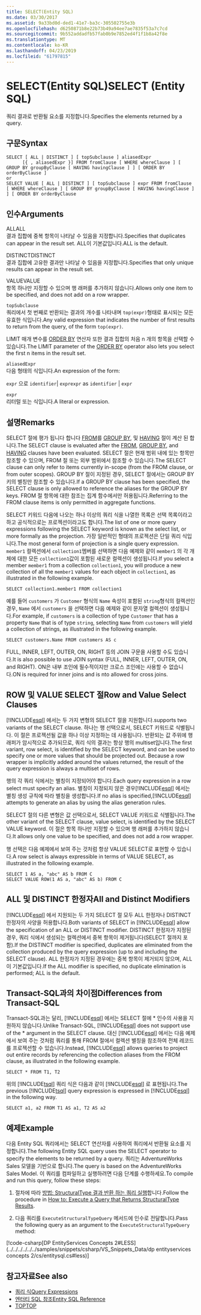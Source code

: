 ```yaml
---
title: SELECT(Entity SQL)
ms.date: 03/30/2017
ms.assetid: 9a33bd0d-ded1-41e7-ba3c-305502755e3b
ms.openlocfilehash: d6250871b8e22b73b49a94ee7ae7835f53a7c7cd
ms.sourcegitcommit: 9b552addadfb57fab0b9e7852ed4f1f1b8a42f8e
ms.translationtype: MT
ms.contentlocale: ko-KR
ms.lasthandoff: 04/23/2019
ms.locfileid: "61797815"
---
```

# <a name="select-entity-sql"></a><span data-ttu-id="b3542-102">SELECT(Entity SQL)</span><span class="sxs-lookup"><span data-stu-id="b3542-102">SELECT (Entity SQL)</span></span>
<span data-ttu-id="b3542-103">쿼리 결과로 반환될 요소를 지정합니다.</span><span class="sxs-lookup"><span data-stu-id="b3542-103">Specifies the elements returned by a query.</span></span>  
  
## <a name="syntax"></a><span data-ttu-id="b3542-104">구문</span><span class="sxs-lookup"><span data-stu-id="b3542-104">Syntax</span></span>  
  
```  
SELECT [ ALL | DISTINCT ] [ topSubclause ] aliasedExpr   
      [{ , aliasedExpr }] FROM fromClause [ WHERE whereClause ] [ GROUP BY groupByClause [ HAVING havingClause ] ] [ ORDER BY orderByClause ]  
or  
SELECT VALUE [ ALL | DISTINCT ] [ topSubclause ] expr FROM fromClause [ WHERE whereClause ] [ GROUP BY groupByClause [ HAVING havingClause ] ] [ ORDER BY orderByClause  
```  
  
## <a name="arguments"></a><span data-ttu-id="b3542-105">인수</span><span class="sxs-lookup"><span data-stu-id="b3542-105">Arguments</span></span>  
 <span data-ttu-id="b3542-106">ALL</span><span class="sxs-lookup"><span data-stu-id="b3542-106">ALL</span></span>  
 <span data-ttu-id="b3542-107">결과 집합에 중복 항목이 나타날 수 있음을 지정합니다.</span><span class="sxs-lookup"><span data-stu-id="b3542-107">Specifies that duplicates can appear in the result set.</span></span> <span data-ttu-id="b3542-108">ALL이 기본값입니다.</span><span class="sxs-lookup"><span data-stu-id="b3542-108">ALL is the default.</span></span>  
  
 <span data-ttu-id="b3542-109">DISTINCT</span><span class="sxs-lookup"><span data-stu-id="b3542-109">DISTINCT</span></span>  
 <span data-ttu-id="b3542-110">결과 집합에 고유한 결과만 나타날 수 있음을 지정합니다.</span><span class="sxs-lookup"><span data-stu-id="b3542-110">Specifies that only unique results can appear in the result set.</span></span>  
  
 <span data-ttu-id="b3542-111">VALUE</span><span class="sxs-lookup"><span data-stu-id="b3542-111">VALUE</span></span>  
 <span data-ttu-id="b3542-112">항목 하나만 지정할 수 있으며 행 래퍼를 추가하지 않습니다.</span><span class="sxs-lookup"><span data-stu-id="b3542-112">Allows only one item to be specified, and does not add on a row wrapper.</span></span>  
  
 `topSubclause`  
 <span data-ttu-id="b3542-113">쿼리에서 첫 번째로 반환되는 결과의 개수를 나타내며 `top(expr)`형태로 표시되는 모든 유효한 식입니다.</span><span class="sxs-lookup"><span data-stu-id="b3542-113">Any valid expression that indicates the number of first results to return from the query, of the form `top(expr)`.</span></span>  
  
 <span data-ttu-id="b3542-114">LIMIT 매개 변수를 [ORDER BY](../../../../../../docs/framework/data/adonet/ef/language-reference/order-by-entity-sql.md) 연산자 또한 결과 집합의 처음 n 개의 항목을 선택할 수 있습니다.</span><span class="sxs-lookup"><span data-stu-id="b3542-114">The LIMIT parameter of the [ORDER BY](../../../../../../docs/framework/data/adonet/ef/language-reference/order-by-entity-sql.md) operator also lets you select the first n items in the result set.</span></span>  
  
 `aliasedExpr`  
 <span data-ttu-id="b3542-115">다음 형태의 식입니다.</span><span class="sxs-lookup"><span data-stu-id="b3542-115">An expression of the form:</span></span>  
  
 <span data-ttu-id="b3542-116">`expr` 으로 `identifier`&#124; `expr`</span><span class="sxs-lookup"><span data-stu-id="b3542-116">`expr` as `identifier` &#124; `expr`</span></span>  
  
 `expr`  
 <span data-ttu-id="b3542-117">리터럴 또는 식입니다.</span><span class="sxs-lookup"><span data-stu-id="b3542-117">A literal or expression.</span></span>  
  
## <a name="remarks"></a><span data-ttu-id="b3542-118">설명</span><span class="sxs-lookup"><span data-stu-id="b3542-118">Remarks</span></span>  
 <span data-ttu-id="b3542-119">SELECT 절에 평가 됩니다 합니다 [FROM](../../../../../../docs/framework/data/adonet/ef/language-reference/from-entity-sql.md)를 [GROUP BY](../../../../../../docs/framework/data/adonet/ef/language-reference/group-by-entity-sql.md), 및 [HAVING](../../../../../../docs/framework/data/adonet/ef/language-reference/having-entity-sql.md) 절이 계산 된 합니다.</span><span class="sxs-lookup"><span data-stu-id="b3542-119">The SELECT clause is evaluated after the [FROM](../../../../../../docs/framework/data/adonet/ef/language-reference/from-entity-sql.md), [GROUP BY](../../../../../../docs/framework/data/adonet/ef/language-reference/group-by-entity-sql.md), and [HAVING](../../../../../../docs/framework/data/adonet/ef/language-reference/having-entity-sql.md) clauses have been evaluated.</span></span> <span data-ttu-id="b3542-120">SELECT 절은 현재 범위 내에 있는 항목만 참조할 수 있으며, FROM 절 또는 외부 범위에서 참조할 수 있습니다.</span><span class="sxs-lookup"><span data-stu-id="b3542-120">The SELECT clause can only refer to items currently in-scope (from the FROM clause, or from outer scopes).</span></span> <span data-ttu-id="b3542-121">GROUP BY 절이 지정된 경우, SELECT 절에서는 GROUP BY 키의 별칭만 참조할 수 있습니다.</span><span class="sxs-lookup"><span data-stu-id="b3542-121">If a GROUP BY clause has been specified, the SELECT clause is only allowed to reference the aliases for the GROUP BY keys.</span></span> <span data-ttu-id="b3542-122">FROM 절 항목에 대한 참조는 집계 함수에서만 허용됩니다.</span><span class="sxs-lookup"><span data-stu-id="b3542-122">Referring to the FROM clause items is only permitted in aggregate functions.</span></span>  
  
 <span data-ttu-id="b3542-123">SELECT 키워드 다음에 나오는 하나 이상의 쿼리 식을 나열한 목록은 선택 목록이라고 하고 공식적으로는 프로젝션이라고도 합니다.</span><span class="sxs-lookup"><span data-stu-id="b3542-123">The list of one or more query expressions following the SELECT keyword is known as the select list, or more formally as the projection.</span></span> <span data-ttu-id="b3542-124">가장 일반적인 형태의 프로젝션은 단일 쿼리 식입니다.</span><span class="sxs-lookup"><span data-stu-id="b3542-124">The most general form of projection is a single query expression.</span></span> <span data-ttu-id="b3542-125">`member1` 컬렉션에서 `collection1`멤버를 선택하면 다음 예제와 같이 `member1` 의 각 개체에 대한 모든 `collection1`값이 포함된 새로운 컬렉션이 생성됩니다.</span><span class="sxs-lookup"><span data-stu-id="b3542-125">If you select a member `member1` from a collection `collection1`, you will produce a new collection of all the `member1` values for each object in `collection1`, as illustrated in the following example.</span></span>  
  
```  
SELECT collection1.member1 FROM collection1  
```  
  
 <span data-ttu-id="b3542-126">예를 들어 `customers` 가 `Customer` 형식의 `Name` 속성이 포함된 `string`형식의 컬렉션인 경우, `Name` 에서 `customers` 을 선택하면 다음 예제와 같이 문자열 컬렉션이 생성됩니다.</span><span class="sxs-lookup"><span data-stu-id="b3542-126">For example, if `customers` is a collection of type `Customer` that has a property `Name` that is of type `string`, selecting `Name` from `customers` will yield a collection of strings, as illustrated in the following example.</span></span>  
  
```  
SELECT customers.Name FROM customers AS c  
```  
  
 <span data-ttu-id="b3542-127">FULL, INNER, LEFT, OUTER, ON, RIGHT 등의 JOIN 구문을 사용할 수도 있습니다.</span><span class="sxs-lookup"><span data-stu-id="b3542-127">It is also possible to use JOIN syntax (FULL, INNER, LEFT, OUTER, ON, and RIGHT).</span></span> <span data-ttu-id="b3542-128">ON은 내부 조인에 필수적이지만 크로스 조인에는 사용할 수 없습니다.</span><span class="sxs-lookup"><span data-stu-id="b3542-128">ON is required for inner joins and is nto allowed for cross joins.</span></span>  
  
## <a name="row-and-value-select-clauses"></a><span data-ttu-id="b3542-129">ROW 및 VALUE SELECT 절</span><span class="sxs-lookup"><span data-stu-id="b3542-129">Row and Value Select Clauses</span></span>  
 [!INCLUDE[esql](../../../../../../includes/esql-md.md)] <span data-ttu-id="b3542-130">에서는 두 가지 변형의 SELECT 절을 지원합니다.</span><span class="sxs-lookup"><span data-stu-id="b3542-130">supports two variants of the SELECT clause.</span></span> <span data-ttu-id="b3542-131">하나는 행 선택으로서, SELECT 키워드로 식별됩니다. 이 절은 프로젝션될 값을 하나 이상 지정하는 데 사용됩니다. 반환되는 값 주위에 행 래퍼가 암시적으로 추가되므로, 쿼리 식의 결과는 항상 행의 multiset입니다.</span><span class="sxs-lookup"><span data-stu-id="b3542-131">The first variant, row select, is identified by the SELECT keyword, and can be used to specify one or more values that should be projected out. Because a row wrapper is implicitly added around the values returned, the result of the query expression is always a multiset of rows.</span></span>  
  
 <span data-ttu-id="b3542-132">행의 각 쿼리 식에서는 별칭이 지정되어야 합니다.</span><span class="sxs-lookup"><span data-stu-id="b3542-132">Each query expression in a row select must specify an alias.</span></span> <span data-ttu-id="b3542-133">별칭이 지정되지 않은 경우[!INCLUDE[esql](../../../../../../includes/esql-md.md)] 에서는 별칭 생성 규칙에 따라 별칭을 생성합니다.</span><span class="sxs-lookup"><span data-stu-id="b3542-133">If no alias is specified,[!INCLUDE[esql](../../../../../../includes/esql-md.md)] attempts to generate an alias by using the alias generation rules.</span></span>  
  
 <span data-ttu-id="b3542-134">SELECT 절의 다른 변형은 값 선택으로서, SELECT VALUE 키워드로 식별됩니다.</span><span class="sxs-lookup"><span data-stu-id="b3542-134">The other variant of the SELECT clause, value select, is identified by the SELECT VALUE keyword.</span></span> <span data-ttu-id="b3542-135">이 절은 항목 하나만 지정할 수 있으며 행 래퍼를 추가하지 않습니다.</span><span class="sxs-lookup"><span data-stu-id="b3542-135">It allows only one value to be specified, and does not add a row wrapper.</span></span>  
  
 <span data-ttu-id="b3542-136">행 선택은 다음 예제에서 보여 주는 것처럼 항상 VALUE SELECT로 표현할 수 있습니다.</span><span class="sxs-lookup"><span data-stu-id="b3542-136">A row select is always expressible in terms of VALUE SELECT, as illustrated in the following example.</span></span>  
  
```  
SELECT 1 AS a, "abc" AS b FROM C  
SELECT VALUE ROW(1 AS a, "abc" AS b) FROM C   
```  
  
## <a name="all-and-distinct-modifiers"></a><span data-ttu-id="b3542-137">ALL 및 DISTINCT 한정자</span><span class="sxs-lookup"><span data-stu-id="b3542-137">All and Distinct Modifiers</span></span>  
 <span data-ttu-id="b3542-138">[!INCLUDE[esql](../../../../../../includes/esql-md.md)] 에서 지원되는 두 가지 SELECT 절 모두 ALL 한정자나 DISTINCT 한정자의 사양을 허용합니다.</span><span class="sxs-lookup"><span data-stu-id="b3542-138">Both variants of SELECT in [!INCLUDE[esql](../../../../../../includes/esql-md.md)] allow the specification of an ALL or DISTINCT modifier.</span></span> <span data-ttu-id="b3542-139">DISTINCT 한정자가 지정된 경우, 쿼리 식에서 생성되는 컬렉션에서 중복 항목이 제거됩니다(SELECT 절까지 포함).</span><span class="sxs-lookup"><span data-stu-id="b3542-139">If the DISTINCT modifier is specified, duplicates are eliminated from the collection produced by the query expression (up to and including the SELECT clause).</span></span> <span data-ttu-id="b3542-140">ALL 한정자가 지정된 경우에는 중복 항목이 제거되지 않으며, ALL이 기본값입니다.</span><span class="sxs-lookup"><span data-stu-id="b3542-140">If the ALL modifier is specified, no duplicate elimination is performed; ALL is the default.</span></span>  
  
## <a name="differences-from-transact-sql"></a><span data-ttu-id="b3542-141">Transact-SQL과의 차이점</span><span class="sxs-lookup"><span data-stu-id="b3542-141">Differences from Transact-SQL</span></span>  
 <span data-ttu-id="b3542-142">Transact-SQL과는 달리, [!INCLUDE[esql](../../../../../../includes/esql-md.md)] 에서는 SELECT 절에 \* 인수의 사용을 지원하지 않습니다.</span><span class="sxs-lookup"><span data-stu-id="b3542-142">Unlike Transact-SQL, [!INCLUDE[esql](../../../../../../includes/esql-md.md)] does not support use of the \* argument in the SELECT clause.</span></span>  <span data-ttu-id="b3542-143">대신 [!INCLUDE[esql](../../../../../../includes/esql-md.md)] 에서는 다음 예제에서 보여 주는 것처럼 쿼리를 통해 FROM 절에서 컬렉션 별칭을 참조하여 전체 레코드를 프로젝션할 수 있습니다.</span><span class="sxs-lookup"><span data-stu-id="b3542-143">Instead, [!INCLUDE[esql](../../../../../../includes/esql-md.md)] allows queries to project out entire records by referencing the collection aliases from the FROM clause, as illustrated in the following example.</span></span>  
  
```  
SELECT * FROM T1, T2  
```  
  
 <span data-ttu-id="b3542-144">위의 [!INCLUDE[tsql](../../../../../../includes/tsql-md.md)] 쿼리 식은 다음과 같이 [!INCLUDE[esql](../../../../../../includes/esql-md.md)] 로 표현됩니다.</span><span class="sxs-lookup"><span data-stu-id="b3542-144">The previous [!INCLUDE[tsql](../../../../../../includes/tsql-md.md)] query expression is expressed in [!INCLUDE[esql](../../../../../../includes/esql-md.md)] in the following way.</span></span>  
  
```  
SELECT a1, a2 FROM T1 AS a1, T2 AS a2  
```  
  
## <a name="example"></a><span data-ttu-id="b3542-145">예제</span><span class="sxs-lookup"><span data-stu-id="b3542-145">Example</span></span>  
 <span data-ttu-id="b3542-146">다음 Entity SQL 쿼리에서는 SELECT 연산자를 사용하여 쿼리에서 반환될 요소를 지정합니다.</span><span class="sxs-lookup"><span data-stu-id="b3542-146">The following Entity SQL query uses the SELECT operator to specify the elements to be returned by a query.</span></span> <span data-ttu-id="b3542-147">쿼리는 AdventureWorks Sales 모델을 기반으로 합니다.</span><span class="sxs-lookup"><span data-stu-id="b3542-147">The query is based on the AdventureWorks Sales Model.</span></span> <span data-ttu-id="b3542-148">이 쿼리를 컴파일하고 실행하려면 다음 단계를 수행하세요.</span><span class="sxs-lookup"><span data-stu-id="b3542-148">To compile and run this query, follow these steps:</span></span>  
  
1. <span data-ttu-id="b3542-149">절차에 따라 [방법: StructuralType 결과 반환 하는 쿼리 실행](../../../../../../docs/framework/data/adonet/ef/how-to-execute-a-query-that-returns-structuraltype-results.md)합니다.</span><span class="sxs-lookup"><span data-stu-id="b3542-149">Follow the procedure in [How to: Execute a Query that Returns StructuralType Results](../../../../../../docs/framework/data/adonet/ef/how-to-execute-a-query-that-returns-structuraltype-results.md).</span></span>  
  
2. <span data-ttu-id="b3542-150">다음 쿼리를 `ExecuteStructuralTypeQuery` 메서드에 인수로 전달합니다.</span><span class="sxs-lookup"><span data-stu-id="b3542-150">Pass the following query as an argument to the `ExecuteStructuralTypeQuery` method:</span></span>  
  
 [!code-csharp[DP EntityServices Concepts 2#LESS](../../../../../../samples/snippets/csharp/VS_Snippets_Data/dp entityservices concepts 2/cs/entitysql.cs#less)]  
  
## <a name="see-also"></a><span data-ttu-id="b3542-151">참고자료</span><span class="sxs-lookup"><span data-stu-id="b3542-151">See also</span></span>

- [<span data-ttu-id="b3542-152">쿼리 식</span><span class="sxs-lookup"><span data-stu-id="b3542-152">Query Expressions</span></span>](../../../../../../docs/framework/data/adonet/ef/language-reference/query-expressions-entity-sql.md)
- [<span data-ttu-id="b3542-153">엔터티 SQL 참조</span><span class="sxs-lookup"><span data-stu-id="b3542-153">Entity SQL Reference</span></span>](../../../../../../docs/framework/data/adonet/ef/language-reference/entity-sql-reference.md)
- [<span data-ttu-id="b3542-154">TOP</span><span class="sxs-lookup"><span data-stu-id="b3542-154">TOP</span></span>](../../../../../../docs/framework/data/adonet/ef/language-reference/top-entity-sql.md)
